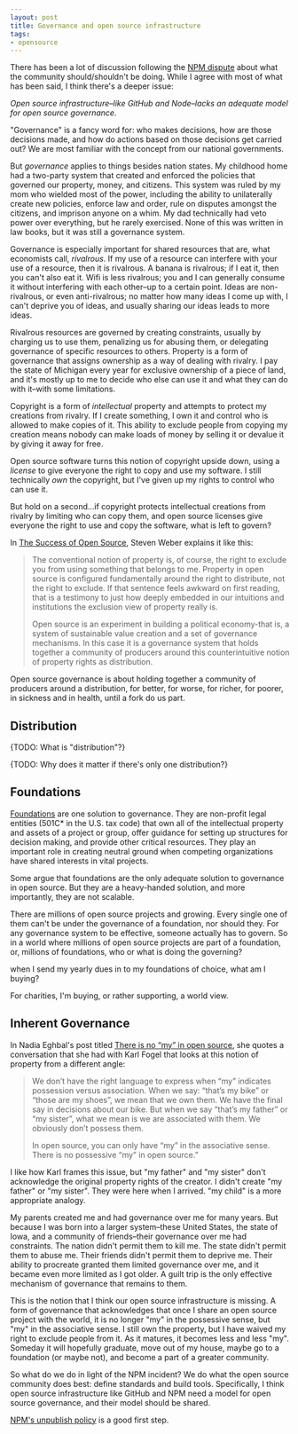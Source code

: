 ```yaml
---
layout: post
title: Governance and open source infrastructure
tags:
- opensource
---
```


There has been a lot of discussion following the [NPM dispute](http://blog.npmjs.org/post/141577284765/kik-left-pad-and-npm) about what the community should/shouldn't be doing. While I agree with most of what has been said, I think there's a deeper issue:

_Open source infrastructure–like GitHub and Node–lacks an adequate model for open source governance._

"Governance" is a fancy word for: who makes decisions, how are those decisions made, and how do actions based on those decisions get carried out? We are most familiar with the concept from our national governments.

But _governance_ applies to things besides nation states. My childhood home had a two-party system that created and enforced the policies that governed our property, money, and citizens. This system was ruled by my mom who wielded most of the power, including the ability to unilaterally create new policies, enforce law and order, rule on disputes amongst the citizens, and imprison anyone on a whim. My dad technically had veto power over everything, but he rarely exercised. None of this was written in law books, but it was still a governance system.

Governance is especially important for shared resources that are, what economists call, _rivalrous_. If my use of a resource can interfere with your use of a resource, then it is rivalrous. A banana is rivalrous; if I eat it, then you can't also eat it. Wifi is less rivalrous; you and I can generally consume it without interfering with each other–up to a certain point. Ideas are non-rivalrous, or even anti-rivalrous; no matter how many ideas I come up with, I can't deprive you of ideas, and usually sharing our ideas leads to more ideas.

Rivalrous resources are governed by creating constraints, usually by charging us to use them, penalizing us for abusing them, or delegating governance of specific resources to others. Property is a form of governance that assigns ownership as a way of dealing with rivalry. I pay the state of Michigan every year for exclusive ownership of a piece of land, and it's mostly up to me to decide who else can use it and what they can do with it–with some limitations.

Copyright is a form of _intellectual_ property and attempts to protect my creations from rivalry. If I create something, I own it and control who is allowed to make copies of it. This ability to exclude people from copying my creation means nobody can make loads of money by selling it or devalue it by giving it away for free.

Open source software turns this notion of copyright upside down, using a _license_ to give everyone the right to copy and use my software.  I still technically _own_ the copyright, but I've given up my rights to control who can use it.

But hold on a second…if copyright protects intellectual creations from rivalry by limiting who can copy them, and open source licenses give everyone the right to use and copy the software, what is left to govern?

In [The Success of Open Source](http://amzn.to/1q5DS8G), Steven Weber explains it like this:

> The conventional notion of property is, of course, the right to exclude you from using something that belongs to me. Property in open source is configured fundamentally around the right to distribute, not the right to exclude. If that sentence feels awkward on first reading, that is a testimony to just how deeply embedded in our intuitions and institutions the exclusion view of property really is.
>
> Open source is an experiment in building a political economy-that is, a system of sustainable value creation and a set of governance mechanisms. In this case it is a governance system that holds together a community of producers around this counterintuitive notion of property rights as distribution.

Open source governance is about holding together a community of producers around a distribution, for better, for worse, for richer, for poorer, in sickness and in health, until a fork do us part.

## Distribution

{TODO: What is "distribution"?}

{TODO: Why does it matter if there's only one distribution?}

## Foundations

[Foundations](http://flossfoundations.org/foundation-directory) are one solution to governance. They are non-profit legal entities (501C* in the U.S. tax code) that own all of the intellectual property and assets of a project or group, offer guidance for setting up structures for decision making, and provide other critical resources. They play an important role in creating neutral ground when competing organizations have shared interests in vital projects. 

Some argue that foundations are the only adequate solution to governance in open source. But they are a heavy-handed solution, and more importantly, they are not scalable.

There are millions of open source projects and growing. Every single one of them can't be under the governance of a foundation, nor should they. For any governance system to be effective, someone actually has to govern. So in a world where millions of open source projects are part of a foundation, or, millions of foundations, who or what is doing the governing?

when I send my yearly dues in to my foundations of choice, what am I buying?

For charities, I'm buying, or rather supporting, a world view.

## Inherent Governance

In Nadia Eghbal's post titled [There is no “my” in open source](https://medium.com/@nayafia/there-is-no-my-in-open-source-c3e5555390fa), she quotes a conversation that she had with Karl Fogel that looks at this notion of property from a different angle:

> We don’t have the right language to express when “my” indicates possession versus association. When we say: “that’s my bike” or “those are my shoes”, we mean that we own them. We have the final say in decisions about our bike. But when we say “that’s my father” or “my sister”, what we mean is we are associated with them. We obviously don’t possess them.
>
> In open source, you can only have “my” in the associative sense. There is no possessive “my” in open source.”

I like how Karl frames this issue, but "my father" and "my sister" don't acknowledge the original property rights of the creator. I didn't create "my father" or "my sister". They were here when I arrived. "my child" is a more appropriate analogy.

My parents created me and had governance over me for many years. But because I was born into a larger system–these United States, the state of Iowa, and a community of friends–their governance over me had constraints. The nation didn't permit them to kill me. The state didn't permit them to abuse me. Their friends didn't permit them to deprive me. Their ability to procreate granted them limited governance over me, and it became even more limited as I got older. A guilt trip is the only effective mechanism of governance that remains to them.

This is the notion that I think our open source infrastructure is missing. A form of governance that acknowledges that once I share an open source project with the world, it is no longer "my" in the possessive sense, but "my" in the associative sense. I still own the property, but I have waived my right to exclude people from it. As it matures, it becomes less and less "my". Someday it will hopefully graduate, move out of my house, maybe go to a foundation (or maybe not), and become a part of a greater community.

So what do we do in light of the NPM incident? We do what the open source community does best: define standards and build tools. Specifically, I think open source infrastructure like GitHub and NPM need a model for open source governance, and their model should be shared.



[NPM's unpublish policy](http://blog.npmjs.org/post/141905368000/changes-to-npms-unpublish-policy) is a good first step.
